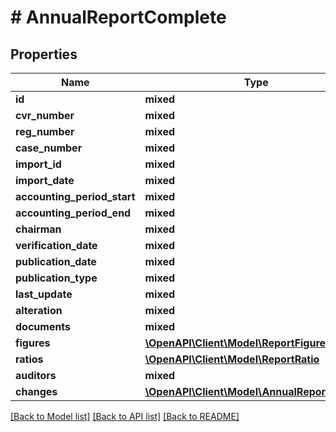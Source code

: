 # # AnnualReportComplete

## Properties

Name | Type | Description | Notes
------------ | ------------- | ------------- | -------------
**id** | **mixed** |  |
**cvr_number** | **mixed** |  | [optional]
**reg_number** | **mixed** |  | [optional]
**case_number** | **mixed** |  |
**import_id** | **mixed** |  | [optional]
**import_date** | **mixed** |  |
**accounting_period_start** | **mixed** |  |
**accounting_period_end** | **mixed** |  |
**chairman** | **mixed** |  | [optional]
**verification_date** | **mixed** |  | [optional]
**publication_date** | **mixed** |  |
**publication_type** | **mixed** |  |
**last_update** | **mixed** |  |
**alteration** | **mixed** |  |
**documents** | **mixed** |  |
**figures** | [**\OpenAPI\Client\Model\ReportFigures**](ReportFigures.md) |  | [optional]
**ratios** | [**\OpenAPI\Client\Model\ReportRatio**](ReportRatio.md) |  | [optional]
**auditors** | **mixed** |  |
**changes** | [**\OpenAPI\Client\Model\AnnualReportChange**](AnnualReportChange.md) |  | [optional]

[[Back to Model list]](../../README.md#models) [[Back to API list]](../../README.md#endpoints) [[Back to README]](../../README.md)
